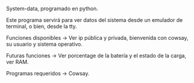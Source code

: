 System-data, programado en python.

Este programa servirá para ver datos del sistema desde un emulador de terminal, o bien, desde la tty.

Funciones disponibles -> Ver ip pública y privada, bienvenida con cowsay, su usuario y sistema operativo.

Futuras funciones -> Ver porcentage de la batería y el estado de la carga, ver RAM.

Programas requeridos -> Cowsay.
